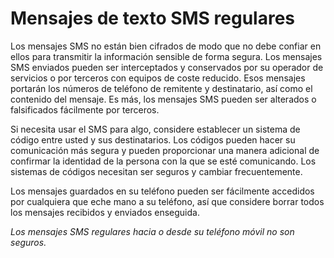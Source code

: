 [Title]: # (Mensajes de texto SMS regulares)
[Difficulty]: # (Principiante)
[Order]: # (0)

# Mensajes de texto SMS regulares

Los mensajes SMS no están bien cifrados de modo que no debe confiar en ellos para transmitir la información sensible de forma segura. Los mensajes SMS enviados pueden ser interceptados y conservados por su operador de servicios o por terceros con equipos de coste reducido. Esos mensajes portarán los números de teléfono de remitente y destinatario, así como el contenido del mensaje. Es más, los mensajes SMS pueden ser alterados o falsificados fácilmente por terceros.

Si necesita usar el SMS para algo, considere establecer un sistema de código entre usted y sus destinatarios. Los códigos pueden hacer su comunicación más segura y pueden proporcionar una manera adicional de confirmar la identidad de la persona con la que se esté comunicando. Los sistemas de códigos necesitan ser seguros y cambiar frecuentemente.

Los mensajes guardados en su teléfono pueden ser fácilmente accedidos por cualquiera que eche mano a su teléfono, así que considere borrar todos los mensajes recibidos y enviados enseguida.

_Los mensajes SMS regulares hacia o desde su teléfono móvil no son seguros._